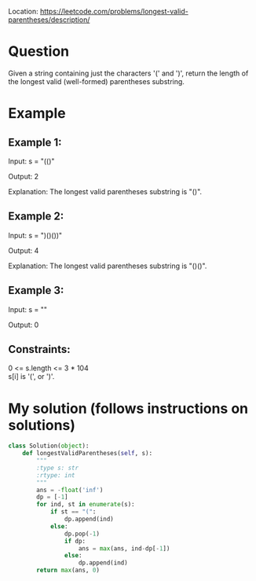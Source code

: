 Location: https://leetcode.com/problems/longest-valid-parentheses/description/
# Question
Given a string containing just the characters '(' and ')', return the length of the longest valid (well-formed) parentheses substring.

 
# Example

## Example 1:

Input: s = "(()"

Output: 2

Explanation: The longest valid parentheses substring is "()".

## Example 2:

Input: s = ")()())"

Output: 4

Explanation: The longest valid parentheses substring is "()()".

## Example 3:

Input: s = ""

Output: 0

## Constraints:

0 <= s.length <= 3 * 104\
s[i] is '(', or ')'.

# My solution (follows instructions on solutions)
```python
class Solution(object):
    def longestValidParentheses(self, s):
        """
        :type s: str
        :rtype: int
        """
        ans = -float('inf')
        dp = [-1]
        for ind, st in enumerate(s):
            if st == "(":
                dp.append(ind)
            else:
                dp.pop(-1)
                if dp:                    
                    ans = max(ans, ind-dp[-1])
                else:
                    dp.append(ind)
        return max(ans, 0)

```
